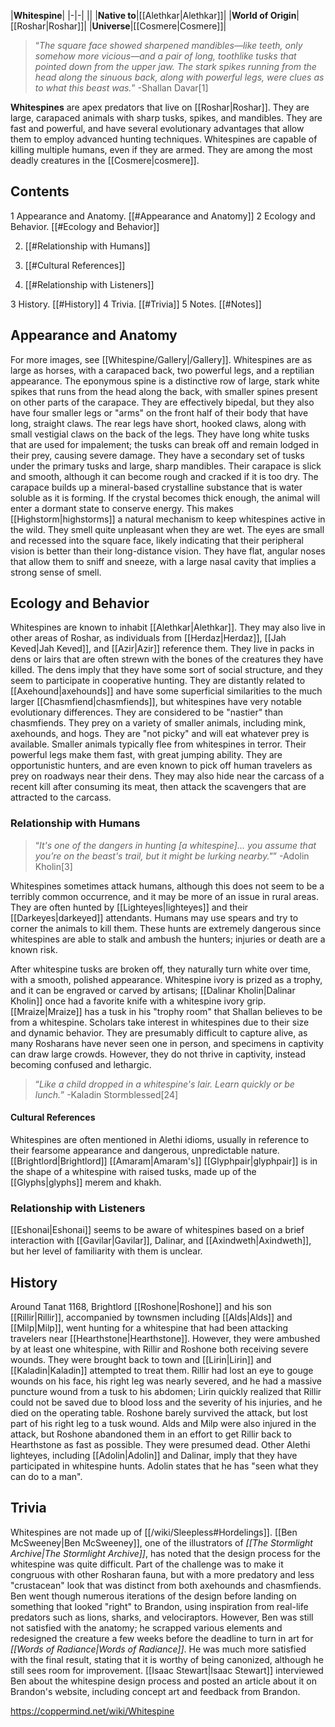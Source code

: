 |**Whitespine**|
|-|-|
||
|**Native to**|[[Alethkar\|Alethkar]]|
|**World of Origin**|[[Roshar\|Roshar]]|
|**Universe**|[[Cosmere\|Cosmere]]|

>“*The square face showed sharpened mandibles—like teeth, only somehow more vicious—and a pair of long, toothlike tusks that pointed down from the upper jaw. The stark spikes running from the head along the sinuous back, along with powerful legs, were clues as to what this beast was.*”
\-Shallan Davar[1]


**Whitespines** are apex predators that live on [[Roshar\|Roshar]]. They are large, carapaced animals with sharp tusks, spikes, and mandibles. They are fast and powerful, and have several evolutionary advantages that allow them to employ advanced hunting techniques. Whitespines are capable of killing multiple humans, even if they are armed. They are among the most deadly creatures in the [[Cosmere\|cosmere]].

## Contents

1 Appearance and Anatomy. [[#Appearance and Anatomy]] 
2 Ecology and Behavior. [[#Ecology and Behavior]] 

2. [[#Relationship with Humans]] 

2. [[#Cultural References]] 


2. [[#Relationship with Listeners]] 


3 History. [[#History]] 
4 Trivia. [[#Trivia]] 
5 Notes. [[#Notes]] 


## Appearance and Anatomy
 
For more images, see [[Whitespine/Gallery\|/Gallery]].
Whitespines are as large as horses, with a carapaced back, two powerful legs, and a reptilian appearance. The eponymous spine is a distinctive row of large, stark white spikes that runs from the head along the back, with smaller spines present on other parts of the carapace. They are effectively bipedal, but they also have four smaller legs or "arms" on the front half of their body that have long, straight claws. The rear legs have short, hooked claws, along with small vestigial claws on the back of the legs.
They have long white tusks that are used for impalement; the tusks can break off and remain lodged in their prey, causing severe damage. They have a secondary set of tusks under the primary tusks and large, sharp mandibles.
Their carapace is slick and smooth, although it can become rough and cracked if it is too dry. The carapace builds up a mineral-based crystalline substance that is water soluble as it is forming. If the crystal becomes thick enough, the animal will enter a dormant state to conserve energy. This makes [[Highstorm\|highstorms]] a natural mechanism to keep whitespines active in the wild. They smell quite unpleasant when they are wet.
The eyes are small and recessed into the square face, likely indicating that their peripheral vision is better than their long-distance vision. They have flat, angular noses that allow them to sniff and sneeze, with a large nasal cavity that implies a strong sense of smell.

## Ecology and Behavior
Whitespines are known to inhabit [[Alethkar\|Alethkar]]. They may also live in other areas of Roshar, as individuals from [[Herdaz\|Herdaz]], [[Jah Keved\|Jah Keved]], and [[Azir\|Azir]] reference them. They live in packs in dens or lairs that are often strewn with the bones of the creatures they have killed. The dens imply that they have some sort of social structure, and they seem to participate in cooperative hunting. They are distantly related to [[Axehound\|axehounds]] and have some superficial similarities to the much larger [[Chasmfiend\|chasmfiends]], but whitespines have very notable evolutionary differences. They are considered to be "nastier" than chasmfiends.
They prey on a variety of smaller animals, including mink, axehounds, and hogs. They are "not picky" and will eat whatever prey is available. Smaller animals typically flee from whitespines in terror. Their powerful legs make them fast, with great jumping ability. They are opportunistic hunters, and are even known to pick off human travelers as prey on roadways near their dens. They may also hide near the carcass of a recent kill after consuming its meat, then attack the scavengers that are attracted to the carcass.

### Relationship with Humans
>“*It's one of the dangers in hunting [a whitespine]... you assume that you’re on the beast's trail, but it might be lurking nearby."*”
\-Adolin Kholin[3]


Whitespines sometimes attack humans, although this does not seem to be a terribly common occurrence, and it may be more of an issue in rural areas. They are often hunted by [[Lighteyes\|lighteyes]] and their [[Darkeyes\|darkeyed]] attendants. Humans may use spears and try to corner the animals to kill them. These hunts are extremely dangerous since whitespines are able to stalk and ambush the hunters; injuries or death are a known risk.

 
After whitespine tusks are broken off, they naturally turn white over time, with a smooth, polished appearance. Whitespine ivory is prized as a trophy, and it can be engraved or carved by artisans; [[Dalinar Kholin\|Dalinar Kholin]] once had a favorite knife with a whitespine ivory grip. [[Mraize\|Mraize]] has a tusk in his "trophy room" that Shallan believes to be from a whitespine.
Scholars take interest in whitespines due to their size and dynamic behavior. They are presumably difficult to capture alive, as many Rosharans have never seen one in person, and specimens in captivity can draw large crowds. However, they do not thrive in captivity, instead becoming confused and lethargic.

>“*Like a child dropped in a whitespine's lair. Learn quickly or be lunch.*”
\-Kaladin Stormblessed[24]


#### Cultural References
Whitespines are often mentioned in Alethi idioms, usually in reference to their fearsome appearance and dangerous, unpredictable nature.
[[Brightlord\|Brightlord]] [[Amaram\|Amaram's]] [[Glyphpair\|glyphpair]] is in the shape of a whitespine with raised tusks, made up of the [[Glyphs\|glyphs]] merem and khakh.

### Relationship with Listeners
[[Eshonai\|Eshonai]] seems to be aware of whitespines based on a brief interaction with [[Gavilar\|Gavilar]], Dalinar, and [[Axindweth\|Axindweth]], but her level of familiarity with them is unclear.

## History
Around Tanat 1168, Brightlord [[Roshone\|Roshone]] and his son [[Rillir\|Rillir]], accompanied by townsmen including [[Alds\|Alds]] and [[Milp\|Milp]], went hunting for a whitespine that had been attacking travelers near [[Hearthstone\|Hearthstone]]. However, they were ambushed by at least one whitespine, with Rillir and Roshone both receiving severe wounds. They were brought back to town and [[Lirin\|Lirin]] and [[Kaladin\|Kaladin]] attempted to treat them. Rillir had lost an eye to gouge wounds on his face, his right leg was nearly severed, and he had a massive puncture wound from a tusk to his abdomen; Lirin quickly realized that Rillir could not be saved due to blood loss and the severity of his injuries, and he died on the operating table. Roshone barely survived the attack, but lost part of his right leg to a tusk wound. Alds and Milp were also injured in the attack, but Roshone abandoned them in an effort to get Rillir back to Hearthstone as fast as possible. They were presumed dead.
Other Alethi lighteyes, including [[Adolin\|Adolin]] and Dalinar, imply that they have participated in whitespine hunts. Adolin states that he has "seen what they can do to a man".

## Trivia
Whitespines are not made up of [[/wiki/Sleepless#Hordelings]].
[[Ben McSweeney\|Ben McSweeney]], one of the illustrators of *[[The Stormlight Archive\|The Stormlight Archive]]*, has noted that the design process for the whitespine was quite difficult. Part of the challenge was to make it congruous with other Rosharan fauna, but with a more predatory and less "crustacean" look that was distinct from both axehounds and chasmfiends. Ben went though numerous iterations of the design before landing on something that looked "right" to Brandon, using inspiration from real-life predators such as lions, sharks, and velociraptors. However, Ben was still not satisfied with the anatomy; he scrapped various elements and redesigned the creature a few weeks before the deadline to turn in art for *[[Words of Radiance\|Words of Radiance]]*. He was much more satisfied with the final result, stating that it is worthy of being canonized, although he still sees room for improvement.
[[Isaac Stewart\|Isaac Stewart]] interviewed Ben about the whitespine design process and posted an article about it on Brandon's website, including concept art and feedback from Brandon.


https://coppermind.net/wiki/Whitespine
